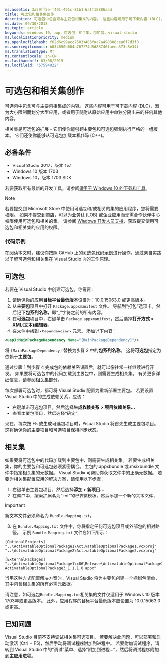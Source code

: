 ```yaml
---
ms.assetid: 3a59ff5e-f491-491c-81b1-6aff15886aad
title: 可选包和相关集创作
description: 可选包中包含可与主要包相集成的内容。 这些内容可用于可下载内容 (DLC)，因为大小限制而划分大型应用，或者用于随附从原始应用中单独分隔出来的任何其他内容。
ms.date: 09/30/2018
ms.topic: article
keywords: windows 10，uwp，可选包，相关集，包扩展，visual studio
ms.localizationpriority: medium
ms.openlocfilehash: f62d6c99acc75033403fac7a498308cea6f7d3f8
ms.sourcegitcommit: b034650b684a767274d5d88746faeea373c8e34f
ms.translationtype: MT
ms.contentlocale: zh-CN
ms.lasthandoff: 03/06/2019
ms.locfileid: "57594022"
---
```

# <a name="optional-packages-and-related-set-authoring"></a>可选包和相关集创作
可选包中包含可与主要包相集成的内容。 这些内容可用于可下载内容 (DLC)，因为大小限制而划分大型应用，或者用于随附从原始应用中单独分隔出来的任何其他内容。

相关集是可选包的扩展 - 它们使你能够跨主要包和可选包强制执行严格的一组版本。 它们还使你能够从可选包加载本机代码 (C++)。 

## <a name="prerequisites"></a>必备条件

- Visual Studio 2017，版本 15.1
- Windows 10 版本 1703
- Windows 10，版本 1703 SDK

若要获取所有最新的开发工具，请参阅[适用于 Windows 10 的下载和工具](https://developer.microsoft.com/windows/downloads)。

> [!NOTE]
> 若要提交到 Microsoft Store 中使用可选包和/或相关的集的应用程序，您将需要权限。 如果不提交到商店，可以为业务线 (LOB) 或企业应用而无需合作伙伴中心权限使用可选包和相关的集。 请参阅 [Windows 开发人员支持](https://developer.microsoft.com/windows/support)，获取提交使用可选包和相关集的应用的权限。

### <a name="code-sample"></a>代码示例
在阅读本文时，建议你按照 GitHub 上的[可选包代码示例](https://github.com/AppInstaller/OptionalPackageSample)进行操作，通过亲自实践以了解可选包和相关集在 Visual Studio 内的工作原理。

## <a name="optional-packages"></a>可选包
若要在 Visual Studio 中创建可选包，你需要：
1. 请确保你的应用**目标平台最低版本**设置为：10.0.15063.0 或更高版本。
2. 从**主要包**项目中打开 `Package.appxmanifest` 文件。 导航到“打包”选项卡，然后记下**包系列名称**，即“_”字符之前的所有内容。
3. 在**可选包**项目中，右键单击 `Package.appxmanifest`，然后选择**打开方式 > XML(文本)编辑器**。
4. 在文件中找到 `<Dependencies>` 元素。 添加以下内容：

```XML
<uap3:MainPackageDependency Name="[MainPackageDependency]"/>
```

将 `[MainPackageDependency]` 替换为步骤 2 中的**包系列名称**。 这将**可选包**指定为依赖于**主要包**。

通过步骤 1 到步骤 4 完成包的依赖关系设置后，就可以像往常一样继续进行开发。 如果要将可选包中的代码加载到主要包中，则需要生成相关集。 有关更多详细信息，请参阅[相关集](#related_sets)部分。

每次部署可选包时，都可将 Visual Studio 配置为重新部署主要包。 若要设置 Visual Studio 中的生成依赖关系，应该：

- 右键单击可选包项目，然后选择**生成依赖关系 > 项目依赖关系...**
- 查看主要包项目，然后选择“确定”。 

现在，每次按 F5 或生成可选包项目时，Visual Studio 将首先生成主要包项目。 这将确保你的主要项目和可选项目保持同步状态。

## 相关集<a name="related_sets"></a>

如果要将可选包中的代码加载到主要包中，则需要生成相关集。 若要生成相关集，你的主要包和可选包必须紧密耦合。 主包的.appxbundle 或.msixbundle 文件中指定相关集的元数据。 Visual Studio 可帮助你获取文件中的正确元数据。 若要为相关集配置应用的解决方案，请使用以下步骤：

1. 右键单击主要包项目，然后选择**添加 > 新项目...**
2. 在窗口中，搜索扩展名为“.txt”的已安装模板，然后添加一个新的文本文件。
> [!IMPORTANT]
> 新文本文件必须命名为 `Bundle.Mapping.txt`。

3. 在 `Bundle.Mapping.txt` 文件中，你将指定任何可选包项目或外部包的相对路径。 示例 `Bundle.Mapping.txt` 文件应如下所示：

```syntax
[OptionalProjects]
"..\ActivatableOptionalPackage1\ActivatableOptionalPackage1.vcxproj"
"..\ActivatableOptionalPackage2\ActivatableOptionalPackage2.vcxproj"

[ExternalPackages]
"..\ActivatableOptionalPackage1\x86\Release\ActivatableOptionalPackage3_1.1.1.0\ ActivatableOptionalPackage3_1.1.1.0.appx"
```

当用这种方式配置解决方案时，Visual Studio 将为主要包创建一个捆绑包清单，其中包含相关集的所有必需元数据。 

请注意，如可选包`Bundle.Mapping.txt`相关集的文件仅适用于 Windows 10 版本 1703年或更高版本。 此外，应用程序的目标平台最低版本应设置为 10.0.15063.0 或更高。

## 已知问题<a name="known_issues"></a>

Visual Studio 目前不支持调试相关集可选项目。 若要解决此问题，可以部署和启动激活 (Ctrl + F5)，然后手动将调试程序附加到进程中。 若要附加调试程序，请转到 Visual Studio 中的“调试”菜单、选择“附加到进程...”，然后将调试程序附加到**主应用进程**。